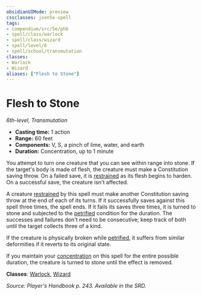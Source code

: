 ```yaml
---
obsidianUIMode: preview
cssclasses: json5e-spell
tags:
- compendium/src/5e/phb
- spell/class/warlock
- spell/class/wizard
- spell/level/6
- spell/school/transmutation
classes:
- Warlock
- Wizard
aliases: ["Flesh to Stone"]
---
```

# Flesh to Stone
*6th-level, Transmutation*  

- **Casting time:** 1 action
- **Range:** 60 feet
- **Components:** V, S, a pinch of lime, water, and earth
- **Duration:** Concentration, up to 1 minute

You attempt to turn one creature that you can see within range into stone. If the target's body is made of flesh, the creature must make a Constitution saving throw. On a failed save, it is [restrained](4-Resources/Compendium/rules/conditions.md#restrained) as its flesh begins to harden. On a successful save, the creature isn't affected.

A creature [restrained](4-Resources/Compendium/rules/conditions.md#restrained) by this spell must make another Constitution saving throw at the end of each of its turns. If it successfully saves against this spell three times, the spell ends. If it fails its saves three times, it is turned to stone and subjected to the [petrified](4-Resources/Compendium/rules/conditions.md#petrified) condition for the duration. The successes and failures don't need to be consecutive; keep track of both until the target collects three of a kind.

If the creature is physically broken while [petrified](4-Resources/Compendium/rules/conditions.md#petrified), it suffers from similar deformities if it reverts to its original state.

If you maintain your [concentration](4-Resources/Compendium/rules/conditions.md#concentration) on this spell for the entire possible duration, the creature is turned to stone until the effect is removed.

**Classes**: [Warlock](4-Resources/Compendium/classes/warlock.md), [Wizard](4-Resources/Compendium/classes/wizard.md)

*Source: Player's Handbook p. 243. Available in the SRD.*